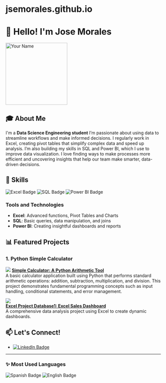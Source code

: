 # jsemorales.github.io
# 👋 Hello! I'm Jose Morales

<img src="https://github.com/jsemorales.png" alt="Your Name" width="200" /> 

## 🎓 About Me
I'm a **Data Science Engineering student** I’m passionate about using data to streamline workflows and make informed decisions. I regularly work in Excel, creating pivot tables that simplify complex data and speed up analysis. I’m also building my skills in SQL and Power BI, which I use to improve data visualization. I love finding ways to make processes more efficient and uncovering insights that help our team make smarter, data-driven decisions.

## 🔧 Skills
![Excel Badge](https://img.shields.io/badge/-Excel-217346?logo=microsoft-excel&logoColor=white&style=flat-square) 
![SQL Badge](https://img.shields.io/badge/-SQL-CC2927?logo=Microsoft-SQL-Server&logoColor=white&style=flat-square) 
![Power BI Badge](https://img.shields.io/badge/-PowerBI-F2C811?logo=powerbi&logoColor=black&style=flat-square)

### Tools and Technologies
- **Excel**: Advanced functions, Pivot Tables and Charts
- **SQL**: Basic queries, data manipulation, and joins
- **Power BI**: Creating insightful dashboards and reports

## 📊 Featured Projects

### 1. Python Simple Calculator
[![](https://via.placeholder.com/300x150.png?text=Simple+Calculator)](https://github.com/jsemorales/simple-calculator) 
**[Simple Calculator: A Python Arithmetic Tool](https://github.com/jsemorales/simple-calculator)**  
A basic calculator application built using Python that performs standard arithmetic operations: addition, subtraction, multiplication, and division. This project demonstrates fundamental programming concepts such as input handling, conditional statements, and error management.

[![](https://via.placeholder.com/300x150.png?text=Bike+Buyers+Analysis)](https://github.com/jsemorales/ExcelProjectDatabase1)  
**[Excel Project Database1: Excel Sales Dashboard](https://github.com/jsemorales/project1)**  
A comprehensive data analysis project using Excel to create dynamic dashboards.


## 📫 Let's Connect!
- [![LinkedIn Badge](https://img.shields.io/badge/LinkedIn-blue?logo=linkedin&logoColor=white&style=flat-square)](https://linkedin.com/in/jose-david-morales-sánchez-757ab3199/)  


---

### ✨ Most Used Languages
![Spanish Badge](https://img.shields.io/badge/Language-Spanish-blue?style=flat-square)
![English Badge](https://img.shields.io/badge/Language-English-blue?style=flat-square)
